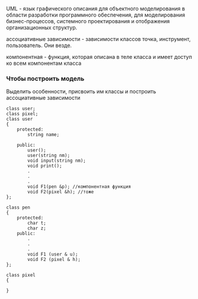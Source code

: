 UML - язык графического описания для объектного моделирования в области разработки программного обеспечения, для моделирования бизнес-процессов, системного проектирования и отображения организационных структур. 

ассоциативные зависимости - зависимости классов точка, инструмент, пользователь. Они везде. 

компонентная - функция, которая описана в теле класса и имеет доступ ко всем компонентам класса

### Чтобы построить модель
Выделить особенности, присвоить им классы и построить ассоциативные зависимости

````С++
class user;
class pixel;
class user
{
	protected:
		string name;
	
	public:
		user();
		user(string nm);
		void input(string nm);
		void print();
		.
		.
		.
		void F1(pen &p); //компонентная функция
		void F2(pixel &h); //тоже 
};

class pen
{
	protected: 
		char t;
		char z;
	public:
		.
		.
		.
		void F1 (user & u);
		void F2 (pixel & h);
};

class pixel
{
	
}
````
